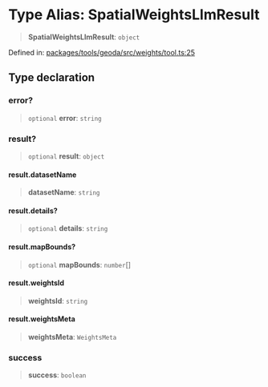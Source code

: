 # Type Alias: SpatialWeightsLlmResult

> **SpatialWeightsLlmResult**: `object`

Defined in: [packages/tools/geoda/src/weights/tool.ts:25](https://github.com/GeoDaCenter/openassistant/blob/bc4037be52d89829440fcc4aaa1010be73719d16/packages/tools/geoda/src/weights/tool.ts#L25)

## Type declaration

### error?

> `optional` **error**: `string`

### result?

> `optional` **result**: `object`

#### result.datasetName

> **datasetName**: `string`

#### result.details?

> `optional` **details**: `string`

#### result.mapBounds?

> `optional` **mapBounds**: `number`[]

#### result.weightsId

> **weightsId**: `string`

#### result.weightsMeta

> **weightsMeta**: `WeightsMeta`

### success

> **success**: `boolean`
